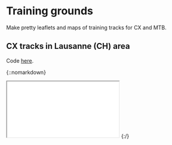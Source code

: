# Training grounds

Make pretty leaflets and maps of training tracks for CX and MTB.

## CX tracks in Lausanne (CH) area

Code [here](map-cx/map-cx-ls.R).

{::nomarkdown}

<!-- HTML CODE-->
<iframe src="map-cx/map-cx-ls.html"> </iframe>
{:/}
